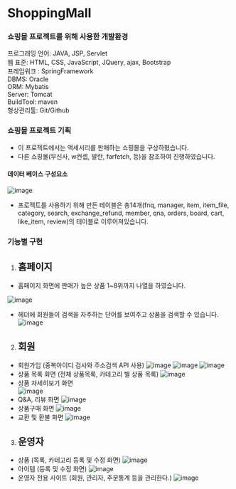 # ShoppingMall
### 쇼핑몰 프로젝트를 위해 사용한 개발환경
프로그래밍 언어: JAVA, JSP, Servlet  
웹 표준: HTML, CSS, JavaScript, JQuery, ajax, Bootstrap  
프레임워크 : SpringFramework   
DBMS: Oracle  
ORM: Mybatis  
Server: Tomcat  
BuildTool: maven  
형상관리툴: Git/Github 

### 쇼핑몰 프로젝트 기획
- 이 프로젝트에서는 액세서리를 판매하는 쇼핑몰을 구상하혔습니다.
- 다른 쇼핑몰(무신사, w컨셉, 발란, farfetch, 등)을 참조하여 진행하였습니다.

#### 데이터 베이스 구성요소
![image](https://user-images.githubusercontent.com/96754636/153791502-6be4419b-9d7a-4a07-940c-f03baf68697c.png) 
- 프로젝트를 사용하기 위해 만든 테이블은 총14개(fnq, manager, item, item_file, category, search, exchange_refund, member, qna, orders, board, cart, like_item, review)의 테이블로 이루어져있습니다.



### 기능별 구현
   1. ## 홈페이지
   - 홈페이지 화면에 판매가 높은 상품 1~8위까지 나열을 하였습니다.
   
   ![image](https://user-images.githubusercontent.com/96754636/153793539-ca69c092-4963-4abf-b4dd-72711e73ca5b.png)  
   
   - 헤더에 회원들이 검색을 자주하는 단어를 보여주고 상품을 검색할 수 있습니다.
   ![image](https://user-images.githubusercontent.com/96754636/153793590-70b96a83-1bd8-4577-87b2-0edf0dc478b6.png) 


   2. ## 회원
   - 회원가입 (중복아이디 검사와 주소검색 API 사용) 
   ![image](https://user-images.githubusercontent.com/96754636/153791719-589f875a-1cf0-489b-a714-3e5191202b7e.png)
   ![image](https://user-images.githubusercontent.com/96754636/153791163-8a7c21dc-e2a3-4d3c-bff7-6bd9f52fa2df.png)
   ![image](https://user-images.githubusercontent.com/96754636/153791247-4267a359-5f53-4cc2-8c92-bfed05cebba2.png)  
   - 상품 목록 화면 (전체 상품목록, 카테고리 별 상품 목록)
    ![image](https://user-images.githubusercontent.com/96754636/153791975-9bf2c4f3-bf23-4671-841d-50e18f75efb9.png)  
   - 상품 자세히보기 화면   
    ![image](https://user-images.githubusercontent.com/96754636/153792319-d873c862-15cd-44ba-bb58-666724a7af01.png)   
   - Q&A, 리뷰 화면
    ![image](https://user-images.githubusercontent.com/96754636/153792471-5a324c4a-6428-474e-aa90-5a3f53ca388f.png)   
   - 상품구매 화면
    ![image](https://user-images.githubusercontent.com/96754636/153792537-95a0e55b-8444-4a99-9b79-11be1b1d7a1f.png)   
   - 교환 및 환불 화면
    ![image](https://user-images.githubusercontent.com/96754636/153792609-7b52c734-c04d-46d3-8701-176449ad7e1f.png) 


  3. ## 운영자
   - 상품 (목록, 카테고리 등록 및 수정 화면)
   ![image](https://user-images.githubusercontent.com/96754636/153793052-9bd719bd-bc45-4029-a642-2d81db370b9d.png)
   - 아이템 (등록 및 수정 화면)
   ![image](https://user-images.githubusercontent.com/96754636/153793167-01ce5675-13f2-4e40-89ce-962703183b7e.png)
   - 운영자 전용 사이트 (회원, 관리자, 주문통계 등을 관리한다.)
   ![image](https://user-images.githubusercontent.com/96754636/153793400-2332b99c-5408-43e0-9a05-5667c4446d15.png)
    

